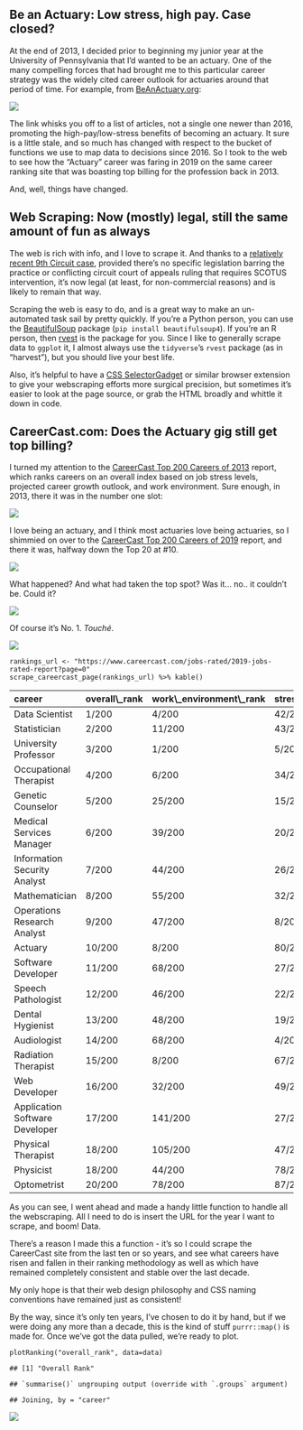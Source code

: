 Be an Actuary: Low stress, high pay. Case closed?
-------------------------------------------------

At the end of 2013, I decided prior to beginning my junior year at the
University of Pennsylvania that I’d wanted to be an actuary. One of the
many compelling forces that had brought me to this particular career
strategy was the widely cited career outlook for actuaries around that
period of time. For example, from
[BeAnActuary.org](https://beanactuary.org/why/?fa=a-top-ranked-job):

![](https://github.com/bentwheel/careercast-viz/blob/master/topjob.JPG?raw=true)

The link whisks you off to a list of articles, not a single one newer
than 2016, promoting the high-pay/low-stress benefits of becoming an
actuary. It sure is a little stale, and so much has changed with respect
to the bucket of functions we use to map data to decisions since 2016.
So I took to the web to see how the “Actuary” career was faring in 2019
on the same career ranking site that was boasting top billing for the
profession back in 2013.

And, well, things have changed.

Web Scraping: Now (mostly) legal, still the same amount of fun as always
------------------------------------------------------------------------

The web is rich with info, and I love to scrape it. And thanks to a
[relatively recent 9th Circuit
case](https://www.vice.com/en/article/9kek83/linkedin-data-scraping-lawsuit-shot-down),
provided there’s no specific legislation barring the practice or
conflicting circuit court of appeals ruling that requires SCOTUS
intervention, it’s now legal (at least, for non-commercial reasons) and
is likely to remain that way.

Scraping the web is easy to do, and is a great way to make an
un-automated task sail by pretty quickly. If you’re a Python person, you
can use the
[BeautifulSoup](https://www.crummy.com/software/BeautifulSoup/) package
(`pip install beautifulsoup4`). If you’re an R person, then
[rvest](https://github.com/tidyverse/rvest) is the package for you.
Since I like to generally scrape data to `ggplot` it, I almost always
use the `tidyverse`’s `rvest` package (as in “harvest”), but you should
live your best life.

Also, it’s helpful to have a [CSS
SelectorGadget](https://selectorgadget.com/) or similar browser
extension to give your webscraping efforts more surgical precision, but
sometimes it’s easier to look at the page source, or grab the HTML
broadly and whittle it down in code.

CareerCast.com: Does the Actuary gig still get top billing?
-----------------------------------------------------------

I turned my attention to the [CareerCast Top 200 Careers of
2013](https://www.careercast.com/jobs-rated/best-worst-jobs-2013)
report, which ranks careers on an overall index based on job stress
levels, projected career growth outlook, and work environment. Sure
enough, in 2013, there it was in the number one slot:

![](https://github.com/bentwheel/careercast-viz/blob/master/topjob2013.JPG?raw=true)

I love being an actuary, and I think most actuaries love being
actuaries, so I shimmied on over to the [CareerCast Top 200 Careers of
2019](https://www.careercast.com/jobs-rated/2019-jobs-rated-report)
report, and there it was, halfway down the Top 20 at \#10.

![](https://github.com/bentwheel/careercast-viz/blob/master/actuaryjob2019.JPG?raw=true)

What happened? And what had taken the top spot? Was it… no.. it couldn’t
be. Could it?

![](https://github.com/bentwheel/careercast-viz/blob/master/dsjob2019.JPG?raw=true)

Of course it’s No. 1. *Touché*.

![](https://github.com/bentwheel/careercast-viz/blob/master/newman.jpg?raw=true)

    rankings_url <- "https://www.careercast.com/jobs-rated/2019-jobs-rated-report?page=0"
    scrape_careercast_page(rankings_url) %>% kable()

<table>
<thead>
<tr>
<th style="text-align:left;">
career
</th>
<th style="text-align:left;">
overall\_rank
</th>
<th style="text-align:left;">
work\_environment\_rank
</th>
<th style="text-align:left;">
stress\_rank
</th>
<th style="text-align:left;">
proj\_growth\_rank
</th>
</tr>
</thead>
<tbody>
<tr>
<td style="text-align:left;">
Data Scientist
</td>
<td style="text-align:left;">
1/200
</td>
<td style="text-align:left;">
4/200
</td>
<td style="text-align:left;">
42/200
</td>
<td style="text-align:left;">
37/200
</td>
</tr>
<tr>
<td style="text-align:left;">
Statistician
</td>
<td style="text-align:left;">
2/200
</td>
<td style="text-align:left;">
11/200
</td>
<td style="text-align:left;">
43/200
</td>
<td style="text-align:left;">
7/200
</td>
</tr>
<tr>
<td style="text-align:left;">
University Professor
</td>
<td style="text-align:left;">
3/200
</td>
<td style="text-align:left;">
1/200
</td>
<td style="text-align:left;">
5/200
</td>
<td style="text-align:left;">
54/200
</td>
</tr>
<tr>
<td style="text-align:left;">
Occupational Therapist
</td>
<td style="text-align:left;">
4/200
</td>
<td style="text-align:left;">
6/200
</td>
<td style="text-align:left;">
34/200
</td>
<td style="text-align:left;">
22/200
</td>
</tr>
<tr>
<td style="text-align:left;">
Genetic Counselor
</td>
<td style="text-align:left;">
5/200
</td>
<td style="text-align:left;">
25/200
</td>
<td style="text-align:left;">
15/200
</td>
<td style="text-align:left;">
12/200
</td>
</tr>
<tr>
<td style="text-align:left;">
Medical Services Manager
</td>
<td style="text-align:left;">
6/200
</td>
<td style="text-align:left;">
39/200
</td>
<td style="text-align:left;">
20/200
</td>
<td style="text-align:left;">
32/200
</td>
</tr>
<tr>
<td style="text-align:left;">
Information Security Analyst
</td>
<td style="text-align:left;">
7/200
</td>
<td style="text-align:left;">
44/200
</td>
<td style="text-align:left;">
26/200
</td>
<td style="text-align:left;">
15/200
</td>
</tr>
<tr>
<td style="text-align:left;">
Mathematician
</td>
<td style="text-align:left;">
8/200
</td>
<td style="text-align:left;">
55/200
</td>
<td style="text-align:left;">
32/200
</td>
<td style="text-align:left;">
7/200
</td>
</tr>
<tr>
<td style="text-align:left;">
Operations Research Analyst
</td>
<td style="text-align:left;">
9/200
</td>
<td style="text-align:left;">
47/200
</td>
<td style="text-align:left;">
8/200
</td>
<td style="text-align:left;">
18/200
</td>
</tr>
<tr>
<td style="text-align:left;">
Actuary
</td>
<td style="text-align:left;">
10/200
</td>
<td style="text-align:left;">
8/200
</td>
<td style="text-align:left;">
80/200
</td>
<td style="text-align:left;">
28/200
</td>
</tr>
<tr>
<td style="text-align:left;">
Software Developer
</td>
<td style="text-align:left;">
11/200
</td>
<td style="text-align:left;">
68/200
</td>
<td style="text-align:left;">
27/200
</td>
<td style="text-align:left;">
22/200
</td>
</tr>
<tr>
<td style="text-align:left;">
Speech Pathologist
</td>
<td style="text-align:left;">
12/200
</td>
<td style="text-align:left;">
46/200
</td>
<td style="text-align:left;">
22/200
</td>
<td style="text-align:left;">
41/200
</td>
</tr>
<tr>
<td style="text-align:left;">
Dental Hygienist
</td>
<td style="text-align:left;">
13/200
</td>
<td style="text-align:left;">
48/200
</td>
<td style="text-align:left;">
19/200
</td>
<td style="text-align:left;">
32/200
</td>
</tr>
<tr>
<td style="text-align:left;">
Audiologist
</td>
<td style="text-align:left;">
14/200
</td>
<td style="text-align:left;">
68/200
</td>
<td style="text-align:left;">
4/200
</td>
<td style="text-align:left;">
29/200
</td>
</tr>
<tr>
<td style="text-align:left;">
Radiation Therapist
</td>
<td style="text-align:left;">
15/200
</td>
<td style="text-align:left;">
8/200
</td>
<td style="text-align:left;">
67/200
</td>
<td style="text-align:left;">
72/200
</td>
</tr>
<tr>
<td style="text-align:left;">
Web Developer
</td>
<td style="text-align:left;">
16/200
</td>
<td style="text-align:left;">
32/200
</td>
<td style="text-align:left;">
49/200
</td>
<td style="text-align:left;">
54/200
</td>
</tr>
<tr>
<td style="text-align:left;">
Application Software Developer
</td>
<td style="text-align:left;">
17/200
</td>
<td style="text-align:left;">
141/200
</td>
<td style="text-align:left;">
27/200
</td>
<td style="text-align:left;">
9/200
</td>
</tr>
<tr>
<td style="text-align:left;">
Physical Therapist
</td>
<td style="text-align:left;">
18/200
</td>
<td style="text-align:left;">
105/200
</td>
<td style="text-align:left;">
47/200
</td>
<td style="text-align:left;">
15/200
</td>
</tr>
<tr>
<td style="text-align:left;">
Physicist
</td>
<td style="text-align:left;">
18/200
</td>
<td style="text-align:left;">
44/200
</td>
<td style="text-align:left;">
78/200
</td>
<td style="text-align:left;">
63/200
</td>
</tr>
<tr>
<td style="text-align:left;">
Optometrist
</td>
<td style="text-align:left;">
20/200
</td>
<td style="text-align:left;">
78/200
</td>
<td style="text-align:left;">
87/200
</td>
<td style="text-align:left;">
41/200
</td>
</tr>
</tbody>
</table>

As you can see, I went ahead and made a handy little function to handle
all the webscraping. All I need to do is insert the URL for the year I
want to scrape, and boom! Data.

There’s a reason I made this a function - it’s so I could scrape the
CareerCast site from the last ten or so years, and see what careers have
risen and fallen in their ranking methodology as well as which have
remained completely consistent and stable over the last decade.

My only hope is that their web design philosophy and CSS naming
conventions have remained just as consistent!

By the way, since it’s only ten years, I’ve chosen to do it by hand, but
if we were doing any more than a decade, this is the kind of stuff
`purrr::map()` is made for. Once we’ve got the data pulled, we’re ready
to plot.

    plotRanking("overall_rank", data=data)

    ## [1] "Overall Rank"

    ## `summarise()` ungrouping output (override with `.groups` argument)

    ## Joining, by = "career"

![](README_files/figure-markdown_strict/plots-1.png)

